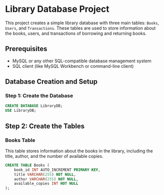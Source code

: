 # Library Database Project

This project creates a simple library database with three main tables: `Books`, `Users`, and `Transactions`. These tables are used to store information about the books, users, and transactions of borrowing and returning books.

## Prerequisites

- MySQL or any other SQL-compatible database management system
- SQL client (like MySQL Workbench or command-line client)

## Database Creation and Setup

### Step 1: Create the Database

```sql
CREATE DATABASE LibraryDB;
USE LibraryDB;
```
## Step 2: Create the Tables
### Books Table

This table stores information about the books in the library, including the title, author, and the number of available copies.
```sql
CREATE TABLE Books (
    book_id INT AUTO_INCREMENT PRIMARY KEY,
    title VARCHAR(255) NOT NULL,
    author VARCHAR(255) NOT NULL,
    available_copies INT NOT NULL
);
```
